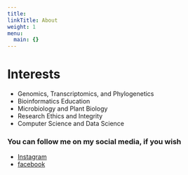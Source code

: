 ```yaml
---
title:
linkTitle: About
weight: 1
menu:
  main: {}
---
```


# Interests

 * Genomics, Transcriptomics, and Phylogenetics
 * Bioinformatics Education
 * Microbiology and Plant Biology
 * Research Ethics and Integrity
 * Computer Science and Data Science

### You can follow me on my social media, if you wish

 * [Instagram](https://www.instagram.com/renato.correa.182)
 * [facebook](https://www.facebook.com/renato.correa.182)
